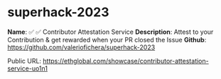 # superhack-2023
 
**Name**: ✅ ✅ Contributor Attestation Service
**Description**: Attest to your Contribution & get rewarded when your PR closed the Issue
**Github**: https://github.com/valeriofichera/superhack-2023

Public URL: https://ethglobal.com/showcase/contributor-attestation-service-uo1n1